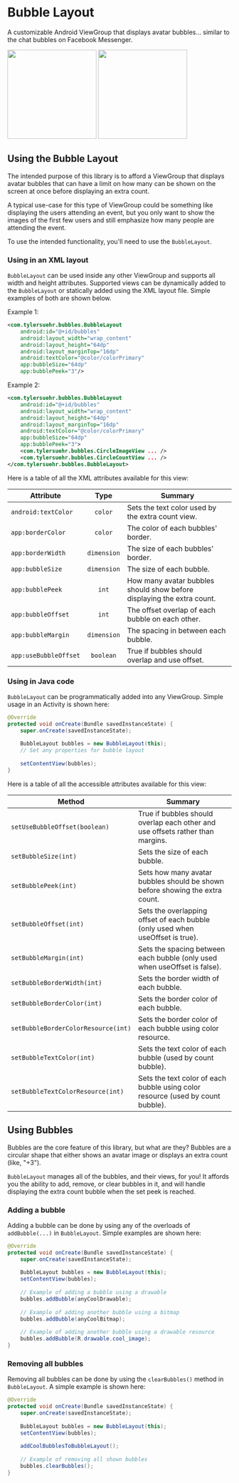 # Bubble Layout
A customizable Android ViewGroup that displays avatar bubbles... similar to the chat bubbles on Facebook Messenger.

<img src="https://github.com/tylersuehr7/bubble-layout/blob/master/docs/screen_bubbles_1.png" width="200"> <img src="https://github.com/tylersuehr7/bubble-layout/blob/master/docs/screen_bubbles_2.png" width="200">

## Using the Bubble Layout
The intended purpose of this library is to afford a ViewGroup that displays avatar bubbles that can have a limit on how many can be shown on the screen at once before displaying an extra count.

A typical use-case for this type of ViewGroup could be something like displaying the users attending an event, but you only want to show the images of the first few users and still emphasize how many people are attending the event.

To use the intended functionality, you'll need to use the `BubbleLayout`.

### Using in an XML layout
`BubbleLayout` can be used inside any other ViewGroup and supports all width and height attributes. Supported views can be dynamically added to the `BubbleLayout` or statically added using the XML layout file. Simple examples of both are shown below.

Example 1:
```xml
<com.tylersuehr.bubbles.BubbleLayout
    android:id="@+id/bubbles"
    android:layout_width="wrap_content"
    android:layout_height="64dp"
    android:layout_marginTop="16dp"
    android:textColor="@color/colorPrimary"
    app:bubbleSize="64dp"
    app:bubblePeek="3"/>
```

Example 2:
```xml
<com.tylersuehr.bubbles.BubbleLayout
    android:id="@+id/bubbles"
    android:layout_width="wrap_content"
    android:layout_height="64dp"
    android:layout_marginTop="16dp"
    android:textColor="@color/colorPrimary"
    app:bubbleSize="64dp"
    app:bubblePeek="3">
    <com.tylersuehr.bubbles.CircleImageView ... />
    <com.tylersuehr.bubbles.CircleCountView ... />
</com.tylersuehr.bubbles.BubbleLayout>
```

<attr name="android:textColor"/>
        <attr name="borderColor"/>
        <attr name="borderWidth"/>
        <attr name="bubbleSize"/>
        <attr name="bubblePeek"/>
        <attr name="bubbleOffset"/>
        <attr name="bubbleMargin"/>
        <attr name="useBubbleOffset"/>

Here is a table of all the XML attributes available for this view:

Attribute | Type | Summary
--- | :---: | ---
`android:textColor` | `color` | Sets the text color used by the extra count view.
`app:borderColor` | `color` | The color of each bubbles' border.
`app:borderWidth` | `dimension` | The size of each bubbles' border.
`app:bubbleSize` | `dimension` | The size of each bubble.
`app:bubblePeek` | `int` | How many avatar bubbles should show before displaying the extra count.
`app:bubbleOffset` | `int` | The offset overlap of each bubble on each other.
`app:bubbleMargin` | `dimension` | The spacing in between each bubble.
`app:useBubbleOffset` | `boolean` | True if bubbles should overlap and use offset.

### Using in Java code
`BubbleLayout` can be programmatically added into any ViewGroup. Simple usage in an Activity is shown here:
```java
@Override
protected void onCreate(Bundle savedInstanceState) {
    super.onCreate(savedInstanceState);
    
    BubbleLayout bubbles = new BubbleLayout(this);
    // Set any properties for bubble layout
    
    setContentView(bubbles);
}
```

Here is a table of all the accessible attributes available for this view:

Method | Summary
--- | ---
`setUseBubbleOffset(boolean)` | True if bubbles should overlap each other and use offsets rather than margins.
`setBubbleSize(int)` | Sets the size of each bubble.
`setBubblePeek(int)` | Sets how many avatar bubbles should be shown before showing the extra count.
`setBubbleOffset(int)` | Sets the overlapping offset of each bubble (only used when useOffset is true).
`setBubbleMargin(int)` | Sets the spacing between each bubble (only used when useOffset is false).
`setBubbleBorderWidth(int)` | Sets the border width of each bubble.
`setBubbleBorderColor(int)` | Sets the border color of each bubble.
`setBubbleBorderColorResource(int)` | Sets the border color of each bubble using color resource.
`setBubbleTextColor(int)` | Sets the text color of each bubble (used by count bubble).
`setBubbleTextColorResource(int)` | Sets the text color of each bubble using color resource (used by count bubble).

## Using Bubbles
Bubbles are the core feature of this library, but what are they? Bubbles are a circular shape that either shows an avatar image or displays an extra count (like, "+3").

`BubbleLayout` manages all of the bubbles, and their views, for you! It affords you the ability to add, remove, or clear bubbles in it, and will handle displaying the extra count bubble when the set peek is reached.

### Adding a bubble
Adding a bubble can be done by using any of the overloads of `addBubble(...)` in `BubbleLayout`. Simple examples are shown here:
```java
@Override
protected void onCreate(Bundle savedInstanceState) {
    super.onCreate(savedInstanceState);
    
    BubbleLayout bubbles = new BubbleLayout(this);
    setContentView(bubbles);
    
    // Example of adding a bubble using a drawable
    bubbles.addBubble(anyCoolDrawable);
    
    // Example of adding another bubble using a bitmap
    bubbles.addBubble(anyCoolBitmap);
    
    // Example of adding another bubble using a drawable resource
    bubbles.addBubble(R.drawable.cool_image);
}
```

### Removing all bubbles
Removing all bubbles can be done by using the `clearBubbles()` method in `BubbleLayout`. A simple example is shown here:
```java
@Override
protected void onCreate(Bundle savedInstanceState) {
    super.onCreate(savedInstanceState);
    
    BubbleLayout bubbles = new BubbleLayout(this);
    setContentView(bubbles);
    
    addCoolBubblesToBubbleLayout();
    
    // Example of removing all shown bubbles
    bubbles.clearBubbles();
}
```
